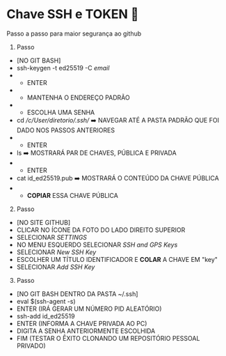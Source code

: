 # Chave SSH e TOKEN :key:
Passo a passo para maior segurança ao github

1. Passo
- [NO GIT BASH]
- ssh-keygen -t ed25519 -C *email*
- - ENTER
- - MANTENHA O ENDEREÇO PADRÃO
- - ESCOLHA UMA SENHA
- cd */c/User/diretorio/.ssh/* :arrow_right: NAVEGAR ATÉ A PASTA PADRÃO QUE FOI DADO NOS PASSOS ANTERIORES
- - ENTER
- ls :arrow_right: MOSTRARÁ PAR DE CHAVES, PÚBLICA E PRIVADA
- - ENTER
- cat id_ed25519.pub :arrow_right: MOSTRARÁ O CONTEÚDO DA CHAVE PÚBLICA
- - **COPIAR** ESSA CHAVE PÚBLICA
2. Passo
- [NO SITE GITHUB]
- CLICAR NO ÍCONE DA FOTO DO LADO DIREITO SUPERIOR
- SELECIONAR *SETTINGS*
- NO MENU ESQUERDO SELECIONAR *SSH and GPS Keys*
- SELECIONAR *New SSH Key*
- ESCOLHER UM TÍTULO IDENTIFICADOR E **COLAR** A CHAVE EM "key"
- SELECIONAR *Add SSH Key*
3. Passo
- [NO GIT BASH DENTRO DA PASTA ~/.ssh]
- eval $(ssh-agent -s)
- ENTER (IRÁ GERAR UM NÚMERO PID ALEATÓRIO)
- ssh-add id_ed25519
- ENTER (INFORMA A CHAVE PRIVADA AO PC)
- DIGITA A SENHA ANTERIORMENTE ESCOLHIDA
- FIM (TESTAR O ÊXITO CLONANDO UM REPOSITÓRIO PESSOAL PRIVADO)